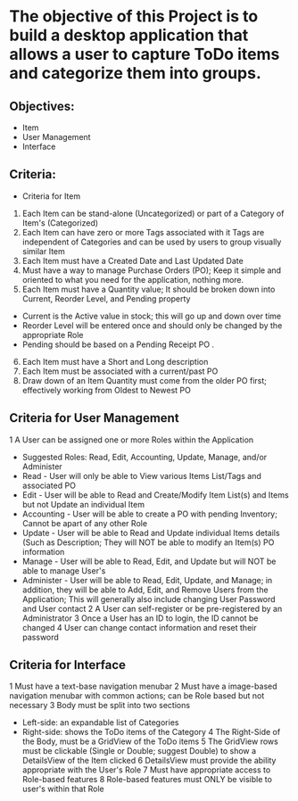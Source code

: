 # The objective of this Project is to build a desktop application that allows a user to capture ToDo items and categorize them into groups.

## Objectives: 
* Item
* User Management
* Interface

## Criteria: 
* Criteria for Item
 1) Each Item can be stand-alone (Uncategorized) or part of a Category of Item's (Categorized)
 2) Each Item can have zero or more Tags associated with it Tags are independent of Categories and can be used by users to group visually similar Item 
 3) Each Item  must have a Created Date and Last Updated Date
 4) Must have a way to manage Purchase Orders (PO); Keep it simple and oriented to what you need for the application, nothing more.
 5) Each Item must have a Quantity value; It should be broken down into Current, Reorder Level, and Pending property
* Current is the Active value in stock; this will go up and down over time
* Reorder Level will be entered once and should only be changed by the appropriate Role
* Pending should be based on a Pending Receipt PO .
 6) Each Item must have a Short and Long description
 7) Each Item must be associated with a current/past PO
 8) Draw down of an Item Quantity must come from the older PO first; effectively working from Oldest to Newest PO
 
## Criteria for User Management
1 A User can be assigned one or more Roles within the Application 
 * Suggested Roles: Read, Edit, Accounting, Update, Manage, and/or Administer 
 * Read - User will only be able to View various Items List/Tags and associated PO
 * Edit - User will be able to Read and Create/Modify Item List(s) and Items but not Update an individual Item
 * Accounting - User will be able to create a PO with pending Inventory; Cannot be apart of any other Role
 * Update - User will be able to Read and Update individual Items details (Such as Description; They will NOT be able to modify an Item(s) PO information
 * Manage - User will be able to Read, Edit, and Update but will NOT be able to manage User's
 * Administer - User will be able to Read, Edit, Update, and Manage; in addition, they will be able to Add, Edit, and Remove Users from the Application; This will generally also include changing User Password and User contact
2 A User can self-register or be pre-registered by an Administrator
3 Once a User has an ID to login, the ID cannot be changed
4 User can change contact information and reset their password

## Criteria for Interface
1 Must have a text-base navigation menubar
2 Must have a image-based navigation menubar with common actions; can be Role based but not necessary
3 Body must be split into two sections
* Left-side: an expandable list of Categories
* Right-side: shows the ToDo items of the Category 
4 The Right-Side of the Body, must be a GridView of the ToDo items
5 The GridView rows must be clickable (Single or Double; suggest Double) to show a DetailsView of the Item clicked
6 DetailsView must provide the ability appropriate with the User's Role
7 Must have appropriate access to Role-based features
8 Role-based features must ONLY be visible to user's within that Role
